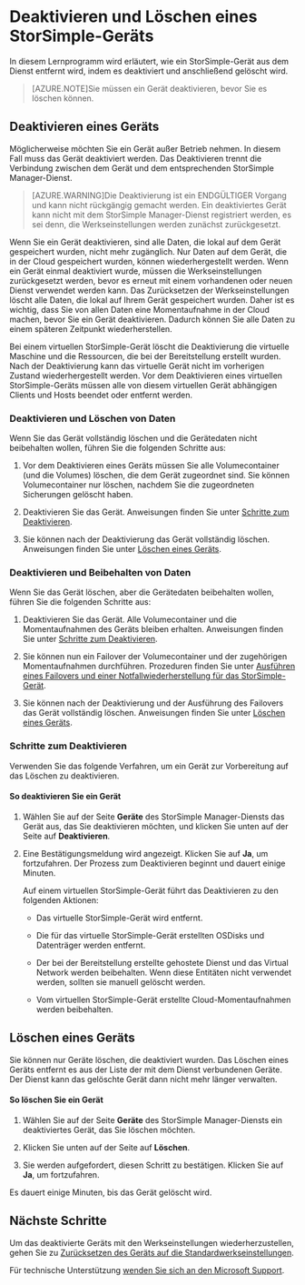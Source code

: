 <properties 
   pageTitle="Deaktivieren und Löschen eines StorSimple-Geräts | Microsoft Azure"
   description="Beschreibt, wie ein StorSimple-Gerät aus dem Dienst entfernt wird, indem es deaktiviert und anschließend gelöscht wird."
   services="storsimple"
   documentationCenter=""
   authors="SharS"
   manager="carolz"
   editor="" />
<tags 
   ms.service="storsimple"
   ms.devlang="na"
   ms.topic="article"
   ms.tgt_pltfrm="na"
   ms.workload="na"
   ms.date="07/09/2015"
   ms.author="v-sharos" />

# Deaktivieren und Löschen eines StorSimple-Geräts

In diesem Lernprogramm wird erläutert, wie ein StorSimple-Gerät aus dem Dienst entfernt wird, indem es deaktiviert und anschließend gelöscht wird.

>[AZURE.NOTE]Sie müssen ein Gerät deaktivieren, bevor Sie es löschen können.

## Deaktivieren eines Geräts

Möglicherweise möchten Sie ein Gerät außer Betrieb nehmen. In diesem Fall muss das Gerät deaktiviert werden. Das Deaktivieren trennt die Verbindung zwischen dem Gerät und dem entsprechenden StorSimple Manager-Dienst.

>[AZURE.WARNING]Die Deaktivierung ist ein ENDGÜLTIGER Vorgang und kann nicht rückgängig gemacht werden. Ein deaktiviertes Gerät kann nicht mit dem StorSimple Manager-Dienst registriert werden, es sei denn, die Werkseinstellungen werden zunächst zurückgesetzt.

Wenn Sie ein Gerät deaktivieren, sind alle Daten, die lokal auf dem Gerät gespeichert wurden, nicht mehr zugänglich. Nur Daten auf dem Gerät, die in der Cloud gespeichert wurden, können wiederhergestellt werden. Wenn ein Gerät einmal deaktiviert wurde, müssen die Werkseinstellungen zurückgesetzt werden, bevor es erneut mit einem vorhandenen oder neuen Dienst verwendet werden kann. Das Zurücksetzen der Werkseinstellungen löscht alle Daten, die lokal auf Ihrem Gerät gespeichert wurden. Daher ist es wichtig, dass Sie von allen Daten eine Momentaufnahme in der Cloud machen, bevor Sie ein Gerät deaktivieren. Dadurch können Sie alle Daten zu einem späteren Zeitpunkt wiederherstellen.

Bei einem virtuellen StorSimple-Gerät löscht die Deaktivierung die virtuelle Maschine und die Ressourcen, die bei der Bereitstellung erstellt wurden. Nach der Deaktivierung kann das virtuelle Gerät nicht im vorherigen Zustand wiederhergestellt werden. Vor dem Deaktivieren eines virtuellen StorSimple-Geräts müssen alle von diesem virtuellen Gerät abhängigen Clients und Hosts beendet oder entfernt werden.

### Deaktivieren und Löschen von Daten

Wenn Sie das Gerät vollständig löschen und die Gerätedaten nicht beibehalten wollen, führen Sie die folgenden Schritte aus:

1. Vor dem Deaktivieren eines Geräts müssen Sie alle Volumecontainer (und die Volumes) löschen, die dem Gerät zugeordnet sind. Sie können Volumecontainer nur löschen, nachdem Sie die zugeordneten Sicherungen gelöscht haben.

2. Deaktivieren Sie das Gerät. Anweisungen finden Sie unter [Schritte zum Deaktivieren](#steps-to-deactivate).

3. Sie können nach der Deaktivierung das Gerät vollständig löschen. Anweisungen finden Sie unter [Löschen eines Geräts](#delete-a-device).

### Deaktivieren und Beibehalten von Daten

Wenn Sie das Gerät löschen, aber die Gerätedaten beibehalten wollen, führen Sie die folgenden Schritte aus:

1. Deaktivieren Sie das Gerät. Alle Volumecontainer und die Momentaufnahmen des Geräts bleiben erhalten. Anweisungen finden Sie unter [Schritte zum Deaktivieren](#steps-to-deactivate).

2. Sie können nun ein Failover der Volumecontainer und der zugehörigen Momentaufnahmen durchführen. Prozeduren finden Sie unter [Ausführen eines Failovers und einer Notfallwiederherstellung für das StorSimple-Gerät](storsimple-device-failover-disaster-recovery.md).

3. Sie können nach der Deaktivierung und der Ausführung des Failovers das Gerät vollständig löschen. Anweisungen finden Sie unter [Löschen eines Geräts](#delete-a-device).

### Schritte zum Deaktivieren

Verwenden Sie das folgende Verfahren, um ein Gerät zur Vorbereitung auf das Löschen zu deaktivieren.

#### So deaktivieren Sie ein Gerät

1. Wählen Sie auf der Seite **Geräte** des StorSimple Manager-Diensts das Gerät aus, das Sie deaktivieren möchten, und klicken Sie unten auf der Seite auf **Deaktivieren**.

2. Eine Bestätigungsmeldung wird angezeigt. Klicken Sie auf **Ja**, um fortzufahren. Der Prozess zum Deaktivieren beginnt und dauert einige Minuten.

    Auf einem virtuellen StorSimple-Gerät führt das Deaktivieren zu den folgenden Aktionen:

      - Das virtuelle StorSimple-Gerät wird entfernt.

      - Die für das virtuelle StorSimple-Gerät erstellten OSDisks und Datenträger werden entfernt.

      - Der bei der Bereitstellung erstellte gehostete Dienst und das Virtual Network werden beibehalten. Wenn diese Entitäten nicht verwendet werden, sollten sie manuell gelöscht werden.

      - Vom virtuellen StorSimple-Gerät erstellte Cloud-Momentaufnahmen werden beibehalten.

<!--After the device is deactivated, you will need to perform a failover before you can delete it completely. For failover instructions, go to [Failover and disaster recovery for your StorSimple device](storsimple-device-failover-disaster-recovery.md).-->
## Löschen eines Geräts

Sie können nur Geräte löschen, die deaktiviert wurden. Das Löschen eines Geräts entfernt es aus der Liste der mit dem Dienst verbundenen Geräte. Der Dienst kann das gelöschte Gerät dann nicht mehr länger verwalten.

#### So löschen Sie ein Gerät

1. Wählen Sie auf der Seite **Geräte** des StorSimple Manager-Diensts ein deaktiviertes Gerät, das Sie löschen möchten.

2. Klicken Sie unten auf der Seite auf **Löschen**.

3. Sie werden aufgefordert, diesen Schritt zu bestätigen. Klicken Sie auf **Ja**, um fortzufahren.

Es dauert einige Minuten, bis das Gerät gelöscht wird.

## Nächste Schritte
Um das deaktivierte Geräts mit den Werkseinstellungen wiederherzustellen, gehen Sie zu [Zurücksetzen des Geräts auf die Standardwerkseinstellungen](https://msdn.microsoft.com/library/dn772373.aspx).

Für technische Unterstützung [wenden Sie sich an den Microsoft Support](https://msdn.microsoft.com/library/azure/dn757750.aspx).

<!---HONumber=July15_HO3-->